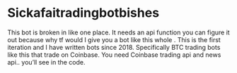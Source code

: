 # Sickafaitradingbotbishes
This bot is broken in like one place. It needs an api function you can figure it out because why tf would I give you a bot like this whole . This is the first iteration and I have written bots since 2018. Specifically BTC trading bots like this that trade on Coinbase. You need Coinbase trading api and news api.. you’ll see in the code. 
